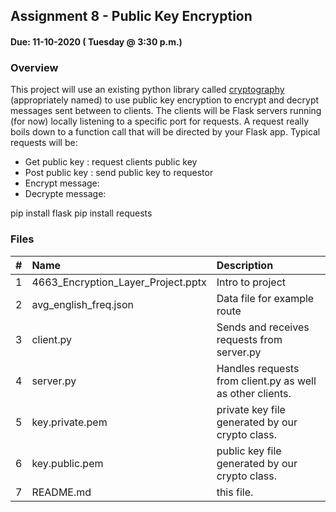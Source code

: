 ## Assignment 8 - Public Key Encryption
#### Due: 11-10-2020 ( Tuesday @ 3:30 p.m.)

### Overview

This project will use an existing python library called [cryptography](https://cryptography.io/en/latest/index.html) (appropriately named) to use public key encryption to encrypt and decrypt messages sent between to clients. The clients will be Flask servers running (for now) locally listening to a specific port for requests. A request really boils down to a function call that will be directed by your Flask app. Typical requests will be: 


- Get public key : request clients public key
- Post public key : send public key to requestor 
- Encrypt message:
- Decrypte message: 

pip install flask
pip install requests

### Files 

|   #   | Name                               | Description      |
| :---: | :--------------------------------- | :--------------- |
|   1   | 4663_Encryption_Layer_Project.pptx | Intro to project |
|   2   | avg_english_freq.json | Data file for example route|
|   3   | client.py | Sends and receives requests from server.py|
|   4   | server.py | Handles requests from client.py as well as other clients.|
|   5   | key.private.pem | private key file generated by our crypto class.|
|   6   | key.public.pem | public key file generated by our crypto class.|
|   7   | README.md| this file.|